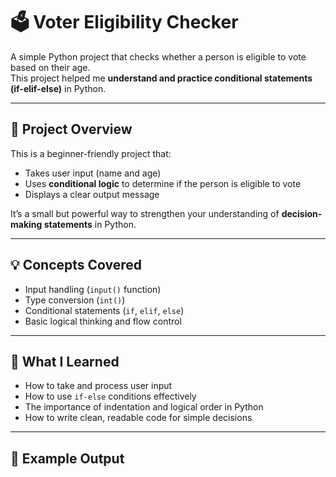 # 🗳️ Voter Eligibility Checker

A simple Python project that checks whether a person is eligible to vote based on their age.  
This project helped me **understand and practice conditional statements (if-elif-else)** in Python.

---

## 🚀 Project Overview

This is a beginner-friendly project that:
- Takes user input (name and age)
- Uses **conditional logic** to determine if the person is eligible to vote
- Displays a clear output message

It’s a small but powerful way to strengthen your understanding of **decision-making statements** in Python.

---

## 💡 Concepts Covered

- Input handling (`input()` function)
- Type conversion (`int()`)
- Conditional statements (`if`, `elif`, `else`)
- Basic logical thinking and flow control

---

## 🧠 What I Learned

- How to take and process user input
- How to use `if-else` conditions effectively
- The importance of indentation and logical order in Python
- How to write clean, readable code for simple decisions

---

## 🧩 Example Output


